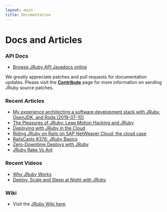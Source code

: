```yaml
---
layout: main
title: Documentation
---
```


# Docs and Articles

### API Docs

* [Browse JRuby API Javadocs online](/apidocs/)

We greatly appreciate patches and pull requests for documentation
updates. Please visit the [**Contribute**](/contribute) page for more
information on sending JRuby source patches.

### Recent Articles

* [My experience architecting a software development stack with JRuby, OpenJDK, and Roda (2019-07-10)](https://www.retroaxis.info/2019/07/10/my-experience-architecting-a-software-development-stack-with-jruby-openjdk-and-roda/)
* [The Pleasures of JRuby: Leap Motion Hacking and JRuby](http://www.leaphacking.com/posts/the-pleasures-of-jruby.html)
* [Deploying with JRuby in the Cloud](http://pragprog.com/magazines/2013-02/deploying-with-jruby-in-the-cloud)
* [Riding JRuby on Rails on SAP NetWeaver Cloud: the cloud case](http://scn.sap.com/community/developer-center/cloud-platform/blog/2013/02/04/riding-jruby-on-rails-on-sap-netweaver-cloud-the-cloud-case?utm_source=twitterfeed&utm_medium=twitter)
* [RailsCasts #376: JRuby Basics](http://railscasts.com/episodes/376-jruby-basics?view=asciicast)
* [Zero-Downtime Deploys with JRuby](http://deployingjruby.blogspot.com/2012/05/zero-downtime-deploys-with-jruby.html)
* [JRuby Rake Vs Ant](http://watchitlater.com/blog/2011/03/jruby-rake-vs-ant/)

### Recent Videos

* [Why JRuby Works](http://confreaks.com/videos/1281-rubyconf2012-why-jruby-works)
* [Deploy, Scale and Sleep at Night with JRuby](http://confreaks.com/videos/1118-gogaruco2012-deploy-scale-and-sleep-at-night-with-jruby)

### Wiki

* Visit the <a href="{{ site.urls.wiki }}">JRuby Wiki here</a>.
